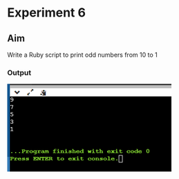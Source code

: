 # Experiment 6
## Aim
Write a Ruby script to print odd numbers from 10 to 1

### Output

![output](exp6.png)

